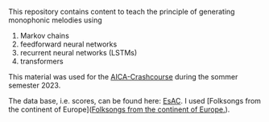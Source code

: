 
This repository contains content to teach the principle of generating monophonic melodies using

1. Markov chains
2. feedforward neural networks
3. recurrent neural networks (LSTMs)
4. transformers

This material was used for the [AICA-Crashcourse](https://www.wavelab.io/aica/) during the sommer semester 2023.

The data base, i.e. scores, can be found here: [EsAC](http://kern.ccarh.org).
I used [Folksongs from the continent of Europe]([Folksongs from the continent of Europe.](https://kern.humdrum.org/cgi-bin/ksdata?l=/essen/europa&format=recursive)).